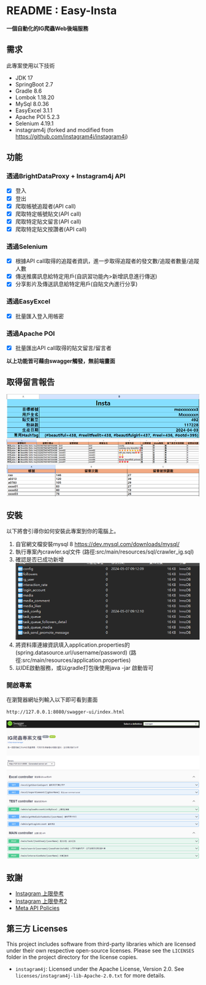 
# README : Easy-Insta

**一個自動化的IG爬蟲Web後端服務**

## 需求
此專案使用以下技術
* JDK 17
* SpringBoot 2.7
* Gradle 8.6
* Lombok 1.18.20
* MySql 8.0.36
* EasyExcel 3.1.1
* Apache POI 5.2.3
* Selenium 4.19.1
* instagram4j
(forked and modified from https://github.com/instagram4j/instagram4j)

## 功能

### 透過BrightDataProxy + Instagram4j API
- [x] 登入
- [x] 登出
- [x] 爬取帳號追蹤者(API call)
- [x] 爬取特定帳號貼文(API call)
- [x] 爬取特定貼文留言(API call)
- [x] 爬取特定貼文按讚者(API call)

### 透過Selenium
- [x] 根據API call取得的追蹤者資訊，進一步取得追蹤者的發文數/追蹤者數量/追蹤人數
- [x] 傳送推廣訊息給特定用戶(自訊習功能內>新增訊息進行傳送)
- [x] 分享影片及傳送訊息給特定用戶(自貼文內進行分享)

### 透過EasyExcel
- [x] 批量匯入登入用帳密

### 透過Apache POI
- [x] 批量匯出API call取得的貼文留言/留言者

**以上功能皆可藉由swagger觸發，無前端畫面**

## 取得留言報告

![留言報告1](pic/excel.png)
![留言報告2](pic/excel1.png)
![留言報告3](pic/excel2.png)

## 安裝

以下將會引導你如何安裝此專案到你的電腦上。

1. 自官網文檔安裝mysql 8
   https://dev.mysql.com/downloads/mysql/
2. 執行專案內crawler.sql文件
   (路徑:src/main/resources/sql/crawler_ig.sql)
3. 確認是否已成功新增
   ![留言報告3](pic/mysql.png)
4. 將資料庫連線資訊填入application.properties的
   (spring.datasource.url/username/password)
   (路徑:src/main/resources/application.properties)
5. 以IDE啟動服務，或以gradle打包後使用java -jar 啟動皆可


### 開啟專案

在瀏覽器網址列輸入以下即可看到畫面

```bash
http://127.0.0.1:8080/swagger-ui/index.html
```
![swagger](pic/swagger.png)


## 致謝

-   [Instagram 上限參考](https://www.linkedin.com/pulse/stay-within-boundaries-complete-breakdown-instagrams-cmscc/)
- [Instagram 上限參考2](https://socialpros.co/instagram-daily-limits/#:~:text=Instagram's%20Daily%20Limits%20%E2%80%93%20Like,than%2030%20likes%20per%20hour)
-   [Meta API Policies](https://developers.facebook.com/devpolicy/)

## 第三方 Licenses

This project includes software from third-party libraries which are licensed under their own respective open-source licenses. Please see the `LICENSES` folder in the project directory for the license copies.

- `instagram4j`: Licensed under the Apache License, Version 2.0. See `licenses/instagram4j-lib-Apache-2.0.txt` for more details.
